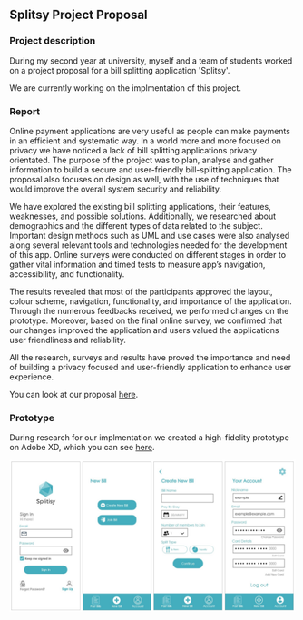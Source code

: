 ## Splitsy Project Proposal 

### Project description
During my second year at university, myself and a team of students worked on a project proposal for a bill splitting application 'Splitsy'.

We are currently working on the implmentation of this project. 

### Report 
Online payment applications are very useful as people can make payments in an efficient and systematic way. In a world more and more focused on privacy we have noticed a lack of bill splitting applications privacy orientated. The purpose of the project was to plan, analyse and gather information to build a secure and user-friendly bill-splitting application. The proposal also focuses on design as well, with the use of techniques that would improve the overall system security and reliability.

We have explored the existing bill splitting applications, their features, weaknesses, and possible solutions. Additionally, we researched about demographics and the different types of data related to the subject. Important design methods such as UML and use cases were also analysed along several relevant tools and technologies needed for the development of this app. Online surveys were conducted on different stages in order to gather vital information and timed tests to measure app’s navigation, accessibility, and functionality.

The results revealed that most of the participants approved the layout, colour scheme, navigation, functionality, and importance of the application. Through the numerous feedbacks received, we performed changes on the prototype. Moreover, based on the final online survey, we confirmed that our changes improved the application and users valued the applications user friendliness and reliability.

All the research, surveys and results have proved the importance and need of building a privacy focused and user-friendly application to enhance user experience.

You can look at our proposal [here](pdf/SplitsyProjectProposal). 

### Prototype
During research for our implmentation we created a high-fidelity prototype on Adobe XD, which you can see [here](https://xd.adobe.com/view/38b5d39b-8a68-437c-ab58-d9a07ba6a6fe-6de6/?fullscreen&hints=off).

<img src="images/SplitsyPrototype.jpg"/>
